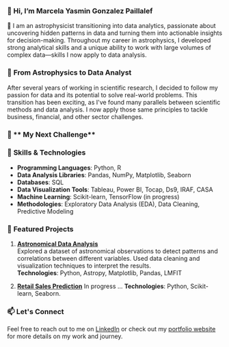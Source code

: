 ### 👋 Hi, I’m Marcela Yasmin Gonzalez Paillalef
👀  I am an astrophysicist transitioning into data analytics, passionate about uncovering hidden patterns in data and turning them into actionable insights for decision-making. 
Throughout my career in astrophysics, I developed strong analytical skills and a unique ability to work with large volumes of complex data—skills I now apply to data analysis.

### 🎯 **From Astrophysics to Data Analyst**
After several years of working in scientific research, I decided to follow my passion for data and its potential to solve real-world problems. This transition has been exciting, as I've found many parallels between scientific methods and data analysis.
I now apply those same principles to tackle business, financial, and other sector challenges.

### 💞️ ** My Next Challenge**

### 🔧 **Skills & Technologies**
- **Programming Languages**: Python, R
- **Data Analysis Libraries**: Pandas, NumPy, Matplotlib, Seaborn
- **Databases**: SQL
- **Data Visualization Tools**: Tableau, Power BI, Tocap, Ds9, IRAF, CASA
- **Machine Learning**: Scikit-learn, TensorFlow (in progress)
- **Methodologies**: Exploratory Data Analysis (EDA), Data Cleaning, Predictive Modeling

### 🚀 **Featured Projects**

1. **[Astronomical Data Analysis](#)**  
   Explored a dataset of astronomical observations to detect patterns and correlations between different variables. Used data cleaning and visualization techniques to interpret the results.  
   **Technologies**: Python, Astropy, Matplotlib, Pandas, LMFIT

2. **[Retail Sales Prediction](#)**
   In progress ...
   **Technologies**: Python, Scikit-learn, Seaborn.



### 📫 **Let's Connect**
Feel free to reach out to me on [LinkedIn](www.linkedin.com/in/marcela-gonzález-paillalef-ba592b282) or check out my [portfolio website](#) for more details on my work and journey.


